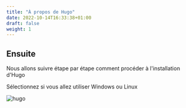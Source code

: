 ```yaml
---
title: "À propos de Hugo"
date: 2022-10-14T16:33:38+01:00
draft: false
weight: 1
---
```


## Ensuite

Nous allons suivre étape par étape comment procéder à l'installation d'Hugo


Sélectionnez si vous allez utiliser Windows ou Linux

![hugo](/images/hugoname.png)